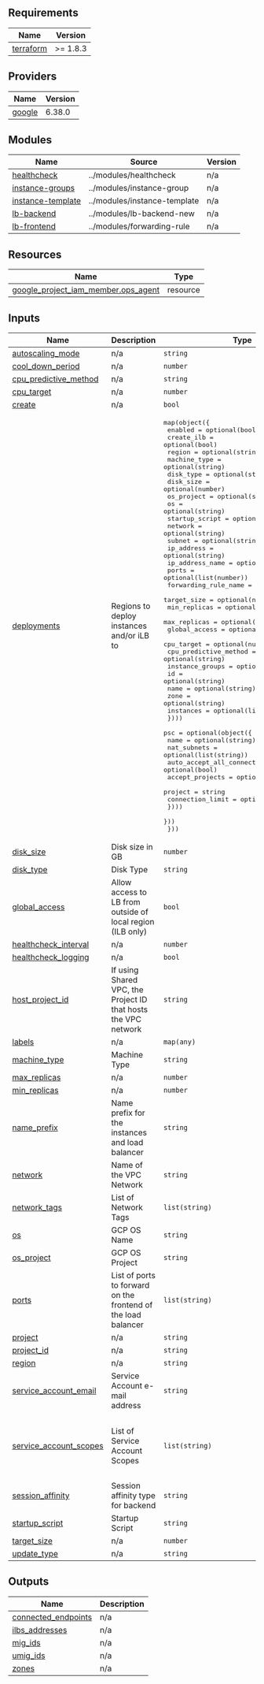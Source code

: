 <!-- BEGIN_TF_DOCS -->
## Requirements

| Name | Version |
|------|---------|
| <a name="requirement_terraform"></a> [terraform](#requirement\_terraform) | >= 1.8.3 |

## Providers

| Name | Version |
|------|---------|
| <a name="provider_google"></a> [google](#provider\_google) | 6.38.0 |

## Modules

| Name | Source | Version |
|------|--------|---------|
| <a name="module_healthcheck"></a> [healthcheck](#module\_healthcheck) | ../modules/healthcheck | n/a |
| <a name="module_instance-groups"></a> [instance-groups](#module\_instance-groups) | ../modules/instance-group | n/a |
| <a name="module_instance-template"></a> [instance-template](#module\_instance-template) | ../modules/instance-template | n/a |
| <a name="module_lb-backend"></a> [lb-backend](#module\_lb-backend) | ../modules/lb-backend-new | n/a |
| <a name="module_lb-frontend"></a> [lb-frontend](#module\_lb-frontend) | ../modules/forwarding-rule | n/a |

## Resources

| Name | Type |
|------|------|
| [google_project_iam_member.ops_agent](https://registry.terraform.io/providers/hashicorp/google/latest/docs/resources/project_iam_member) | resource |

## Inputs

| Name | Description | Type | Default | Required |
|------|-------------|------|---------|:--------:|
| <a name="input_autoscaling_mode"></a> [autoscaling\_mode](#input\_autoscaling\_mode) | n/a | `string` | `"OFF"` | no |
| <a name="input_cool_down_period"></a> [cool\_down\_period](#input\_cool\_down\_period) | n/a | `number` | `60` | no |
| <a name="input_cpu_predictive_method"></a> [cpu\_predictive\_method](#input\_cpu\_predictive\_method) | n/a | `string` | `null` | no |
| <a name="input_cpu_target"></a> [cpu\_target](#input\_cpu\_target) | n/a | `number` | `null` | no |
| <a name="input_create"></a> [create](#input\_create) | n/a | `bool` | `true` | no |
| <a name="input_deployments"></a> [deployments](#input\_deployments) | Regions to deploy instances and/or iLB to | <pre>map(object({<br/>    enabled               = optional(bool)<br/>    create_ilb            = optional(bool)<br/>    region                = optional(string)<br/>    machine_type          = optional(string)<br/>    disk_type             = optional(string)<br/>    disk_size             = optional(number)<br/>    os_project            = optional(string)<br/>    os                    = optional(string)<br/>    startup_script        = optional(string)<br/>    network               = optional(string)<br/>    subnet                = optional(string)<br/>    ip_address            = optional(string)<br/>    ip_address_name       = optional(string)<br/>    ports                 = optional(list(number))<br/>    forwarding_rule_name  = optional(string)<br/>    target_size           = optional(number)<br/>    min_replicas          = optional(number)<br/>    max_replicas          = optional(number)<br/>    global_access         = optional(bool)<br/>    cpu_target            = optional(number)<br/>    cpu_predictive_method = optional(string)<br/>    instance_groups = optional(list(object({<br/>      id        = optional(string)<br/>      name      = optional(string)<br/>      zone      = optional(string)<br/>      instances = optional(list(string))<br/>    })))<br/>    psc = optional(object({<br/>      name                        = optional(string)<br/>      nat_subnets                 = optional(list(string))<br/>      auto_accept_all_connections = optional(bool)<br/>      accept_projects = optional(list(object({<br/>        project          = string<br/>        connection_limit = optional(number)<br/>      })))<br/>    }))<br/>  }))</pre> | `{}` | no |
| <a name="input_disk_size"></a> [disk\_size](#input\_disk\_size) | Disk size in GB | `number` | `12` | no |
| <a name="input_disk_type"></a> [disk\_type](#input\_disk\_type) | Disk Type | `string` | `"pd-standard"` | no |
| <a name="input_global_access"></a> [global\_access](#input\_global\_access) | Allow access to LB from outside of local region (ILB only) | `bool` | `false` | no |
| <a name="input_healthcheck_interval"></a> [healthcheck\_interval](#input\_healthcheck\_interval) | n/a | `number` | `10` | no |
| <a name="input_healthcheck_logging"></a> [healthcheck\_logging](#input\_healthcheck\_logging) | n/a | `bool` | `false` | no |
| <a name="input_host_project_id"></a> [host\_project\_id](#input\_host\_project\_id) | If using Shared VPC, the Project ID that hosts the VPC network | `string` | `null` | no |
| <a name="input_labels"></a> [labels](#input\_labels) | n/a | `map(any)` | `null` | no |
| <a name="input_machine_type"></a> [machine\_type](#input\_machine\_type) | Machine Type | `string` | `"e2-small"` | no |
| <a name="input_max_replicas"></a> [max\_replicas](#input\_max\_replicas) | n/a | `number` | `null` | no |
| <a name="input_min_replicas"></a> [min\_replicas](#input\_min\_replicas) | n/a | `number` | `null` | no |
| <a name="input_name_prefix"></a> [name\_prefix](#input\_name\_prefix) | Name prefix for the instances and load balancer | `string` | n/a | yes |
| <a name="input_network"></a> [network](#input\_network) | Name of the VPC Network | `string` | `null` | no |
| <a name="input_network_tags"></a> [network\_tags](#input\_network\_tags) | List of Network Tags | `list(string)` | `null` | no |
| <a name="input_os"></a> [os](#input\_os) | GCP OS Name | `string` | `"debian-12"` | no |
| <a name="input_os_project"></a> [os\_project](#input\_os\_project) | GCP OS Project | `string` | `"debian-cloud"` | no |
| <a name="input_ports"></a> [ports](#input\_ports) | List of ports to forward on the frontend of the load balancer | `list(string)` | `[]` | no |
| <a name="input_project"></a> [project](#input\_project) | n/a | `string` | `null` | no |
| <a name="input_project_id"></a> [project\_id](#input\_project\_id) | n/a | `string` | `null` | no |
| <a name="input_region"></a> [region](#input\_region) | n/a | `string` | `null` | no |
| <a name="input_service_account_email"></a> [service\_account\_email](#input\_service\_account\_email) | Service Account e-mail address | `string` | `null` | no |
| <a name="input_service_account_scopes"></a> [service\_account\_scopes](#input\_service\_account\_scopes) | List of Service Account Scopes | `list(string)` | <pre>[<br/>  "compute-rw",<br/>  "storage-rw",<br/>  "logging-write",<br/>  "monitoring"<br/>]</pre> | no |
| <a name="input_session_affinity"></a> [session\_affinity](#input\_session\_affinity) | Session affinity type for backend | `string` | `"NONE"` | no |
| <a name="input_startup_script"></a> [startup\_script](#input\_startup\_script) | Startup Script | `string` | `null` | no |
| <a name="input_target_size"></a> [target\_size](#input\_target\_size) | n/a | `number` | `null` | no |
| <a name="input_update_type"></a> [update\_type](#input\_update\_type) | n/a | `string` | `null` | no |

## Outputs

| Name | Description |
|------|-------------|
| <a name="output_connected_endpoints"></a> [connected\_endpoints](#output\_connected\_endpoints) | n/a |
| <a name="output_ilbs_addresses"></a> [ilbs\_addresses](#output\_ilbs\_addresses) | n/a |
| <a name="output_mig_ids"></a> [mig\_ids](#output\_mig\_ids) | n/a |
| <a name="output_umig_ids"></a> [umig\_ids](#output\_umig\_ids) | n/a |
| <a name="output_zones"></a> [zones](#output\_zones) | n/a |
<!-- END_TF_DOCS -->